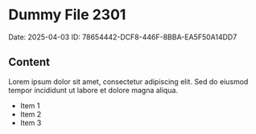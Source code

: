 # Dummy File 2301

Date: 2025-04-03
ID: 78654442-DCF8-446F-8BBA-EA5F50A14DD7

## Content

Lorem ipsum dolor sit amet, consectetur adipiscing elit.
Sed do eiusmod tempor incididunt ut labore et dolore magna aliqua.

* Item 1
* Item 2
* Item 3
